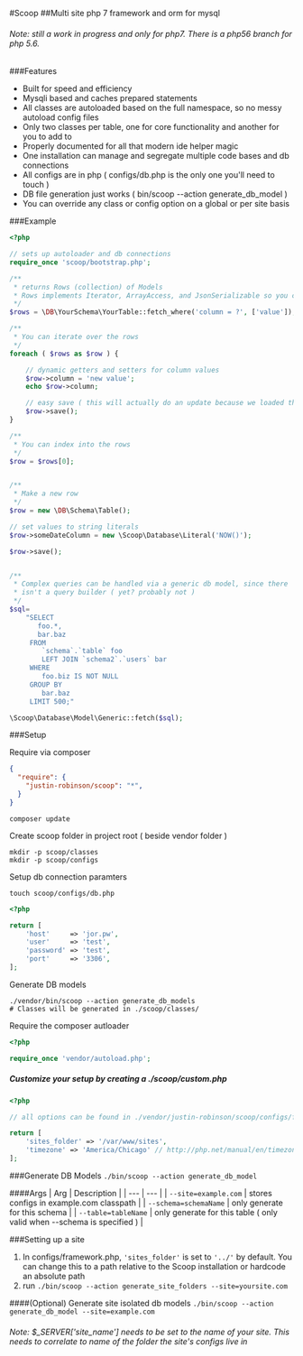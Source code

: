 #Scoop
##Multi site php 7 framework and orm for mysql

###### Note: still a work in progress and only for php7. There is a php56 branch for php 5.6.

###Features
* Built for speed and efficiency
* Mysqli based and caches prepared statements
* All classes are autoloaded based on the full namespace, so no messy autoload config files
* Only two classes per table, one for core functionality and another for you to add to
* Properly documented for all that modern ide helper magic
* One installation can manage and segregate multiple code bases and db connections
* All configs are in php ( configs/db.php is the only one you'll need to touch ) 
* DB file generation just works ( bin/scoop --action generate_db_model )
* You can override any class or config option on a global or per site basis


###Example
```php
<?php

// sets up autoloader and db connections
require_once 'scoop/bootstrap.php';

/**
 * returns Rows (collection) of Models
 * Rows implements Iterator, ArrayAccess, and JsonSerializable so you can treat it like an array
 */
$rows = \DB\YourSchema\YourTable::fetch_where('column = ?', ['value']);

/**
 * You can iterate over the rows
 */
foreach ( $rows as $row ) {

    // dynamic getters and setters for column values
    $row->column = 'new value';
    echo $row->column;

    // easy save ( this will actually do an update because we loaded this row from the database ) 
    $row->save();
}

/**
 * You can index into the rows
 */
$row = $rows[0];


/**
 * Make a new row
 */
$row = new \DB\Schema\Table();

// set values to string literals
$row->someDateColumn = new \Scoop\Database\Literal('NOW()');

$row->save();


/**
 * Complex queries can be handled via a generic db model, since there
 * isn't a query builder ( yet? probably not )
 */
$sql=
    "SELECT
       foo.*,
       bar.baz
     FROM
        `schema`.`table` foo
        LEFT JOIN `schema2`.`users` bar
     WHERE
        foo.biz IS NOT NULL
     GROUP BY
        bar.baz
     LIMIT 500;"

\Scoop\Database\Model\Generic::fetch($sql);

```

###Setup

Require via composer
```json
{
  "require": {
    "justin-robinson/scoop": "*",
  }
}
```
```shell
composer update
```
Create scoop folder in project root ( beside vendor folder )
```shell
mkdir -p scoop/classes
mkdir -p scoop/configs
```
Setup db connection paramters
```shell
touch scoop/configs/db.php
```
```php
<?php

return [
    'host'     => 'jor.pw',
    'user'     => 'test',
    'password' => 'test',
    'port'     => '3306',
];
```
Generate DB models
```shell
./vendor/bin/scoop --action generate_db_models
# Classes will be generated in ./scoop/classes/
```
Require the composer autloader
```php
<?php

require_once 'vendor/autoload.php';
```

##### Customize your setup by creating a ./scoop/custom.php
```php
<?php

// all options can be found in ./vendor/justin-robinson/scoop/configs/framework.php

return [
    'sites_folder' => '/var/www/sites',
    'timezone' => 'America/Chicago' // http://php.net/manual/en/timezones.php
];
```


###Generate DB Models
`./bin/scoop --action generate_db_model`

####Args
| Arg | Description |
| --- | --- |
| `--site=example.com` | stores configs in example.com classpath |
| `--schema=schemaName` | only generate for this schema |
| `--table=tableName` | only generate for this table ( only valid when --schema is specified ) |


###Setting up a site
1. In configs/framework.php, `'sites_folder'` is set to `'../'` by default.  You can change this to a path relative to the Scoop installation or hardcode an absolute path
2. run `./bin/scoop --action generate_site_folders --site=yoursite.com`

####(Optional) Generate site isolated db models
`./bin/scoop --action generate_db_model --site=example.com`


###### Note: $_SERVER\['site_name'\] needs to be set to the name of your site.  This needs to correlate to name of the folder the site's configs live in
